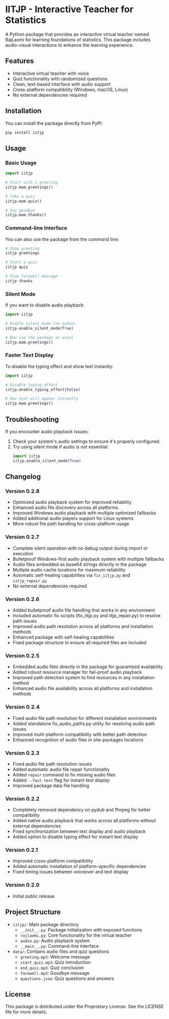 # IITJP - Interactive Teacher for Statistics

A Python package that provides an interactive virtual teacher named RajLaxmi for learning foundations of statistics. This package includes audio-visual interactions to enhance the learning experience.

## Features

- Interactive virtual teacher with voice
- Quiz functionality with randomized questions
- Clean, text-based interface with audio support
- Cross-platform compatibility (Windows, macOS, Linux)
- No external dependencies required

## Installation

You can install the package directly from PyPI:

```bash
pip install iitjp
```

## Usage

### Basic Usage

```python
import iitjp

# Start with a greeting
iitjp.mam.greetings()

# Take a quiz
iitjp.mam.quiz()

# Say goodbye
iitjp.mam.thanks()
```

### Command-line Interface

You can also use the package from the command line:

```bash
# Show greeting
iitjp greetings

# Start a quiz
iitjp quiz

# Show farewell message
iitjp thanks
```

### Silent Mode

If you want to disable audio playback:

```python
import iitjp

# Enable silent mode (no audio)
iitjp.enable_silent_mode(True)

# Now use the package as usual
iitjp.mam.greetings()
```

### Faster Text Display

To disable the typing effect and show text instantly:

```python
import iitjp

# Disable typing effect
iitjp.enable_typing_effect(False)

# Now text will appear instantly
iitjp.mam.greetings()
```

## Troubleshooting

If you encounter audio playback issues:

1. Check your system's audio settings to ensure it's properly configured.
2. Try using silent mode if audio is not essential:
   ```python
   import iitjp
   iitjp.enable_silent_mode(True)
   ```

## Changelog

### Version 0.2.8
- Optimized audio playback system for improved reliability
- Enhanced audio file discovery across all platforms
- Improved Windows audio playback with multiple optimized fallbacks
- Added additional audio players support for Linux systems
- More robust file path handling for cross-platform usage

### Version 0.2.7
- Complete silent operation with no debug output during import or execution
- Bulletproof Windows-first audio playback system with multiple fallbacks
- Audio files embedded as base64 strings directly in the package
- Multiple audio cache locations for maximum reliability
- Automatic self-healing capabilities via `fix_iitjp.py` and `iitjp_repair.py`
- No external dependencies required

### Version 0.2.6
- Added bulletproof audio file handling that works in any environment
- Included automatic fix scripts (fix_iitjp.py and iitjp_repair.py) to resolve path issues
- Improved audio path resolution across all platforms and installation methods
- Enhanced package with self-healing capabilities
- Fixed package structure to ensure all required files are included

### Version 0.2.5
- Embedded audio files directly in the package for guaranteed availability
- Added robust resource manager for fail-proof audio playback
- Improved path detection system to find resources in any installation method
- Enhanced audio file availability across all platforms and installation methods

### Version 0.2.4
- Fixed audio file path resolution for different installation environments
- Added standalone fix_audio_paths.py utility for resolving audio path issues
- Improved multi-platform compatibility with better path detection
- Enhanced recognition of audio files in site-packages locations

### Version 0.2.3
- Fixed audio file path resolution issues
- Added automatic audio file repair functionality
- Added `repair` command to fix missing audio files
- Added `--fast-text` flag for instant text display
- Improved package data file handling

### Version 0.2.2
- Completely removed dependency on pydub and ffmpeg for better compatibility
- Added native audio playback that works across all platforms without external dependencies
- Fixed synchronization between text display and audio playback
- Added option to disable typing effect for instant text display

### Version 0.2.1
- Improved cross-platform compatibility
- Added automatic installation of platform-specific dependencies
- Fixed timing issues between voiceover and text display

### Version 0.2.0
- Initial public release

## Project Structure

- `iitjp/`: Main package directory
  - `__init__.py`: Package initialization with exposed functions
  - `rajlaxmi.py`: Core functionality for the virtual teacher
  - `audio.py`: Audio playback system
  - `__main__.py`: Command-line interface
- `data/`: Contains audio files and quiz questions
  - `greeting.mp3`: Welcome message
  - `start_quiz.mp3`: Quiz introduction
  - `end_quiz.mp3`: Quiz conclusion
  - `farewell.mp3`: Goodbye message
  - `questions.json`: Quiz questions and answers

## License

This package is distributed under the Proprietary License. See the LICENSE file for more details.
